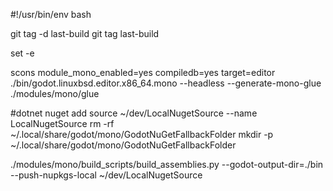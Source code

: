 #!/usr/bin/env bash

git tag -d last-build
git tag last-build

set -e

scons module_mono_enabled=yes compiledb=yes target=editor
./bin/godot.linuxbsd.editor.x86_64.mono --headless --generate-mono-glue ./modules/mono/glue

#dotnet nuget add source ~/dev/LocalNugetSource --name LocalNugetSource
rm -rf ~/.local/share/godot/mono/GodotNuGetFallbackFolder
mkdir -p ~/.local/share/godot/mono/GodotNuGetFallbackFolder

./modules/mono/build_scripts/build_assemblies.py --godot-output-dir=./bin \
--push-nupkgs-local ~/dev/LocalNugetSource
